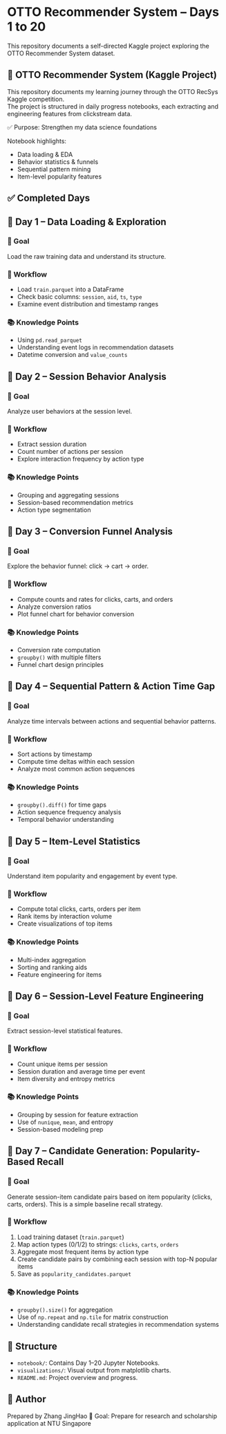 # OTTO Recommender System – Days 1 to 20

This repository documents a self-directed Kaggle project exploring the OTTO Recommender System dataset.

## 🛒 OTTO Recommender System (Kaggle Project)

This repository documents my learning journey through the OTTO RecSys Kaggle competition.  
The project is structured in daily progress notebooks, each extracting and engineering features from clickstream data.

✅ Purpose: Strengthen my data science foundations  


Notebook highlights:
- Data loading & EDA
- Behavior statistics & funnels
- Sequential pattern mining
- Item-level popularity features

## ✅ Completed Days

## 📘 Day 1 – Data Loading & Exploration

### 🎯 Goal  
Load the raw training data and understand its structure.

### 🧩 Workflow  
- Load `train.parquet` into a DataFrame  
- Check basic columns: `session`, `aid`, `ts`, `type`  
- Examine event distribution and timestamp ranges  

### 📚 Knowledge Points  
- Using `pd.read_parquet`  
- Understanding event logs in recommendation datasets  
- Datetime conversion and `value_counts`

## 📘 Day 2 – Session Behavior Analysis

### 🎯 Goal  
Analyze user behaviors at the session level.

### 🧩 Workflow  
- Extract session duration  
- Count number of actions per session  
- Explore interaction frequency by action type  

### 📚 Knowledge Points  
- Grouping and aggregating sessions  
- Session-based recommendation metrics  
- Action type segmentation

## 📘 Day 3 – Conversion Funnel Analysis

### 🎯 Goal  
Explore the behavior funnel: click → cart → order.

### 🧩 Workflow  
- Compute counts and rates for clicks, carts, and orders  
- Analyze conversion ratios  
- Plot funnel chart for behavior conversion  

### 📚 Knowledge Points  
- Conversion rate computation  
- `groupby()` with multiple filters  
- Funnel chart design principles

## 📘 Day 4 – Sequential Pattern & Action Time Gap

### 🎯 Goal  
Analyze time intervals between actions and sequential behavior patterns.

### 🧩 Workflow  
- Sort actions by timestamp  
- Compute time deltas within each session  
- Analyze most common action sequences  

### 📚 Knowledge Points  
- `groupby().diff()` for time gaps  
- Action sequence frequency analysis  
- Temporal behavior understanding

## 📘 Day 5 – Item-Level Statistics

### 🎯 Goal  
Understand item popularity and engagement by event type.

### 🧩 Workflow  
- Compute total clicks, carts, orders per item  
- Rank items by interaction volume  
- Create visualizations of top items  

### 📚 Knowledge Points  
- Multi-index aggregation  
- Sorting and ranking aids  
- Feature engineering for items

## 📘 Day 6 – Session-Level Feature Engineering

### 🎯 Goal  
Extract session-level statistical features.

### 🧩 Workflow  
- Count unique items per session  
- Session duration and average time per event  
- Item diversity and entropy metrics  

### 📚 Knowledge Points  
- Grouping by session for feature extraction  
- Use of `nunique`, `mean`, and entropy  
- Session-based modeling prep

## 📘 Day 7 – Candidate Generation: Popularity-Based Recall

### 🎯 Goal

Generate session-item candidate pairs based on item popularity (clicks, carts, orders). This is a simple baseline recall strategy.

### 🧩 Workflow

1. Load training dataset (`train.parquet`)
2. Map action types (0/1/2) to strings: `clicks`, `carts`, `orders`
3. Aggregate most frequent items by action type
4. Create candidate pairs by combining each session with top-N popular items
5. Save as `popularity_candidates.parquet`

### 📚 Knowledge Points

- `groupby().size()` for aggregation
- Use of `np.repeat` and `np.tile` for matrix construction
- Understanding candidate recall strategies in recommendation systems

## 📂 Structure

- `notebook/`: Contains Day 1–20 Jupyter Notebooks.
- `visualizations/`: Visual output from matplotlib charts.
- `README.md`: Project overview and progress.

## 📌 Author

Prepared by Zhang JingHao 
🎯 Goal: Prepare for research and scholarship application at NTU Singapore

